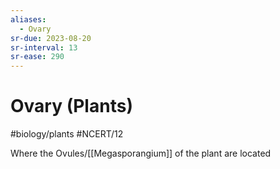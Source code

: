 ```yaml
---
aliases:
  - Ovary
sr-due: 2023-08-20
sr-interval: 13
sr-ease: 290
---
```

# Ovary (Plants)
#biology/plants  #NCERT/12 

Where the Ovules/[[Megasporangium]] of the plant are located